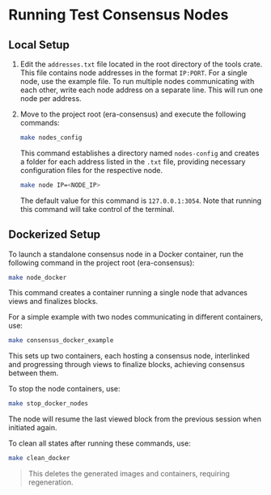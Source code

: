 # Running Test Consensus Nodes

## Local Setup

1. Edit the `addresses.txt` file located in the root directory of the tools crate. This file contains node addresses in the format `IP:PORT`. For a single node, use the example file. To run multiple nodes communicating with each other, write each node address on a separate line. This will run one node per address.
   
2. Move to the project root (era-consensus) and execute the following commands:

    ```bash
    make nodes_config
    ```

    This command establishes a directory named `nodes-config` and creates a folder for each address listed in the `.txt` file, providing necessary configuration files for the respective node.
    
    ```bash
    make node IP=<NODE_IP>
    ```

    The default value for this command is `127.0.0.1:3054`. Note that running this command will take control of the terminal.

## Dockerized Setup

To launch a standalone consensus node in a Docker container, run the following command in the project root (era-consensus):

```bash
make node_docker
```

This command creates a container running a single node that advances views and finalizes blocks.

For a simple example with two nodes communicating in different containers, use:

```bash
make consensus_docker_example
```

This sets up two containers, each hosting a consensus node, interlinked and progressing through views to finalize blocks, achieving consensus between them.

To stop the node containers, use:

```bash
make stop_docker_nodes
```

The node will resume the last viewed block from the previous session when initiated again.

To clean all states after running these commands, use:

```bash
make clean_docker
```

> This deletes the generated images and containers, requiring regeneration.
